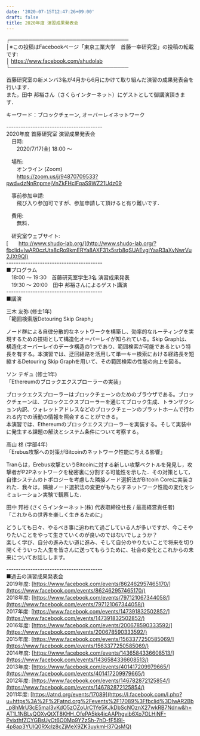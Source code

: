 ```yaml
---
date: '2020-07-15T12:47:26+09:00'
draft: false
title: 2020年度 演習成果発表会
---
```


┌────────────────────────────────  
│※この投稿はFacebookページ「東京工業大学　首藤一幸研究室」の投稿の転載です:  
│ https://www.facebook.com/shudolab  
└────────────────────────────────

首藤研究室の新メンバ3名が4月から6月にかけて取り組んだ演習の成果発表会を行います．  
また，田中 邦裕さん（さくらインターネット）にゲストとして御講演頂きます．

キーワード：ブロックチェーン, オーバーレイネットワーク

\----------------------------------------  
2020年度 首藤研究室 演習成果発表会  
　日時:  
　　2020/7/17(金) 18:00 ～

　場所:  
　　オンライン (Zoom)  
　　https://zoom.us/j/94870709533?pwd=dzNnRnpmejVnZkFHclFqaS9WZ21Udz09

  
　事前参加申請:  
　　飛び入り参加可ですが、参加申請して頂けると有り難いです．

　費用:  
　　無料．

　研究室ウェブサイト:  
[　　http://www.shudo-lab.org/](http://www.shudo-lab.org/?fbclid=IwAR0czUta8cRo9kmERYa8AXF31x5srb8qSUAEvgiYaaR3aXvNwrVu2JXt9QI)  
\----------------------------------------  
■プログラム  
　18:00 ～ 19:30　首藤研究室学生3名 演習成果発表  
　19:30 ～ 20:00　田中 邦裕さんによるゲスト講演  
\----------------------------------------  
■講演

三木 友弥 (修士1年)  
「範囲検索版Detouring Skip Graph」

ノード群による自律分散的なネットワークを構築し、効率的なルーティングを実現するための技術として構造化オーバーレイが知られている。Skip Graphは、構造化オーバーレイのデータ構造の1つであり、範囲検索が可能であるという特長を有する。本演習では、迂回経路を活用して単一キー検索における経路長を短縮するDetouring Skip Graphを用いて、その範囲検索の性能の向上を図る。

ソン テギュ (修士1年)  
「Ethereumのブロックエクスプローラーの実装」

ブロックエクスプローラーはブロックチェーンのためのブラウザである。ブロックチェーンは、ブロックエクスプローラーを通じてブロック生成、トランザクション内訳、ウォレットアドレスなどのブロックチェーンのプラットホームで行われる内での活動の情報を照会することができる。  
本演習では、Ethereumのブロックエクスプローラーを実装する。そして実装中に発生する課題の解決とシステム条件について考察する。

高山 柊 (学部4年)  
「Erebus攻撃への対策がBitcoinのネットワーク性能に与える影響」

Tranらは，Erebus攻撃というBitcoinに対する新しい攻撃ベクトルを発見し，攻撃者がP2Pネットワークを秘密裏に分割する可能性を示した．その対策として，自律システムのトポロジーを考慮した隣接ノード選択法がBitcoin Coreに実装された．我々は，隣接ノード選択法の変更がもたらすネットワーク性能の変化をシミュレーション実験で観察した．

田中 邦裕 (さくらインターネット(株) 代表取締役社長 / 最高経営責任者)  
「これからの世界を楽しく生きるために」

どうしても日々、やるべき事に追われて過ごしている人が多いですが、今こそやりたいことをやって生きていくのが良いのではないでしょうか？  
楽しく学び、自分の進みたい道に進み、そして自分のやりたいことで将来を切り開くそういった人生を皆さんに送ってもらうために、社会の変化とこれからの未来についてお話しします。

\----------------------------------------  
■過去の演習成果発表会  
2019年度: [https://www.facebook.com/events/862462957465170/](https://www.facebook.com/events/862462957465170/)  
2018年度: [https://www.facebook.com/events/797121067344058/](https://www.facebook.com/events/797121067344058/)  
2017年度: [https://www.facebook.com/events/147391832502852/](https://www.facebook.com/events/147391832502852/)  
2016年度: [https://www.facebook.com/events/200678590333592/](https://www.facebook.com/events/200678590333592/)  
2015年度: [https://www.facebook.com/events/1563377250585069/](https://www.facebook.com/events/1563377250585069/)  
2014年度: [https://www.facebook.com/events/1436584336608513/](https://www.facebook.com/events/1436584336608513/)  
2013年度: [https://www.facebook.com/events/401417209979665/](https://www.facebook.com/events/401417209979665/)  
2012年度: [https://www.facebook.com/events/146782872125854/](https://www.facebook.com/events/146782872125854/)  
2011年度: [https://atnd.org/events/17089](https://l.facebook.com/l.php?u=https%3A%2F%2Fatnd.org%2Fevents%2F17089%3Ffbclid%3DIwAR2Bb_p8hMrU3cE5mal3vKdO5zOZoUrC1Ye5KJkDbScNOznX27wkRB7Ndnw&h=AT1L1NBLyQOXvQtXT8KHH_OfePA5kk4icAAPhgvib6Xo7OLHjNF-PvixthfZCYGBsUyOt6O0Mo9YZzSh-7hD-fF5I9l-4p8ap3YUlQ0RXclz8cZjMeX9ZK3uykmH37QsMQ)